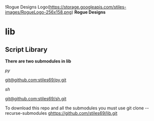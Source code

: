 !Rogue Designs Logo(https://storage.googleapis.com/stiles-images/RogueLogo-256x158.png)
**Rogue Designs**
# lib

## Script Library ##

**There are two submodules in lib**

*py*

[git@github.com:stiles69/py.git](https://github.com/stiles69/py.git)

*sh*

[git@github.com:stiles69/sh.git](https://github.com/stiles69/sh.git)

To download this repo and all the submodules you must use git clone --recurse-submodules [ghttps://github.com/stiles69/lib.git](https://github.com/stiles69/lib.git)
